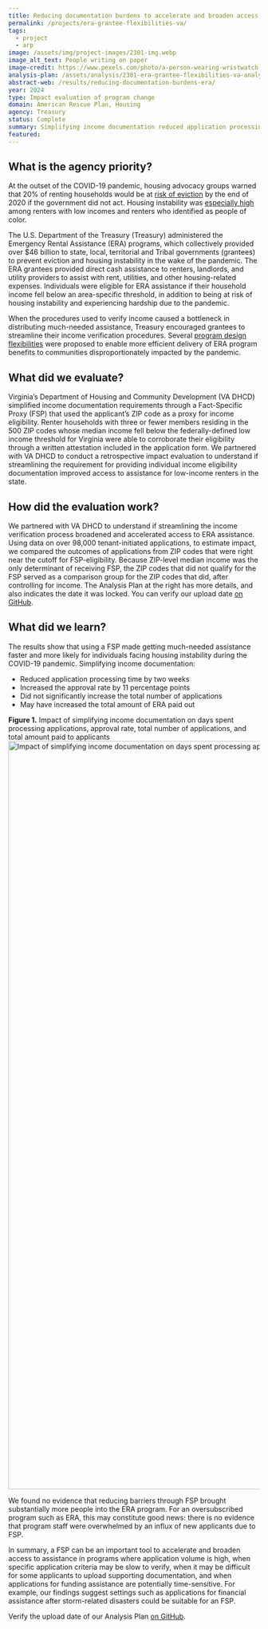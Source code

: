 ```yaml
---
title: Reducing documentation burdens to accelerate and broaden access to emergency rental assistance
permalink: /projects/era-grantee-flexibilities-va/
tags:
  - project
  - arp
image: /assets/img/project-images/2301-img.webp
image_alt_text: People writing on paper
image-credit: https://www.pexels.com/photo/a-person-wearing-wristwatch-filling-up-the-paper-8293764/
analysis-plan: /assets/analysis/2301-era-grantee-flexibilities-va-analysis-plan.pdf
abstract-web: /results/reducing-documentation-burdens-era/
year: 2024
type: Impact evaluation of program change
domain: American Rescue Plan, Housing
agency: Treasury
status: Complete
summary: Simplifying income documentation reduced application processing times and increased application approval rates, but did not significantly increase new applications
featured:
---
```

## What is the agency priority?
At the outset of the COVID-19 pandemic, housing advocacy groups warned that 20% of renting households would be at <a class="usa-link usa-link--external" href="https://www.aspeninstitute.org/blog-posts/20-million-renters-are-at-risk-of-eviction/">risk of eviction</a> by the end of 2020 if the government did not act. Housing instability was <a class="usa-link usa-link--external" href="https://files.consumerfinance.gov/f/documents/cfpb_Housing_insecurity_and_the_COVID-19_pandemic.pdf">especially high</a> among renters with low incomes and renters who identified as people of color.

The U.S. Department of the Treasury (Treasury) administered the Emergency Rental Assistance (ERA) programs, which collectively provided over $46 billion to state, local, territorial and Tribal governments (grantees) to prevent eviction and housing instability in the wake of the pandemic. The ERA grantees provided direct cash assistance to renters, landlords, and utility providers to assist with rent, utilities, and other housing-related expenses. Individuals were eligible for ERA assistance if their household income fell below an area-specific threshold, in addition to being at risk of housing instability and experiencing hardship due to the pandemic.

When the procedures used to verify income caused a bottleneck in distributing much-needed assistance, Treasury encouraged grantees to streamline their income verification procedures. Several <a class="usa-link usa-link--external" href="https://home.treasury.gov/policy-issues/coronavirus/assistance-for-state-local-and-tribal-governments/emergency-rental-assistance-program/promising-practices/fact-specific-proxies">program design flexibilities</a> were proposed to enable more efficient delivery of ERA program benefits to communities disproportionately impacted by the pandemic.

## What did we evaluate?
Virginia’s Department of Housing and Community Development (VA DHCD) simplified income documentation requirements through a Fact-Specific Proxy (FSP) that used the applicant’s ZIP code as a proxy for income eligibility. Renter households with three or fewer members residing in the 500 ZIP codes whose median income fell below the federally-defined low income threshold for Virginia were able to corroborate their eligibility through a written attestation included in the application form. We partnered with VA DHCD to conduct a retrospective impact evaluation to understand if streamlining the requirement for providing individual income eligibility documentation improved access to assistance for low-income renters in the state.

## How did the evaluation work?
We partnered with VA DHCD to understand if streamlining the income verification process broadened and accelerated access to ERA assistance.  Using data on over 98,000 tenant-initiated applications, to estimate impact, we compared the outcomes of applications from ZIP codes that were right near the cutoff for FSP-eligibility. Because ZIP-level median income was the only determinant of receiving FSP, the ZIP codes that did not qualify for the FSP served as a comparison group for the ZIP codes that did, after controlling for income. The Analysis Plan at the right has more details, and also indicates the date it was locked. You can verify our upload date <a class="usa-link usa-link--external" href="https://github.com/gsa-oes/office-of-evaluation-sciences/commits/master/assets/analysis/2301-era-grantee-flexibilities-va-analysis-plan.pdf">on GitHub</a>.

## What did we learn?
The results show that using a FSP made getting much-needed assistance faster and more likely for individuals facing housing instability during the COVID-19 pandemic. Simplifying income documentation:
- Reduced application processing time by two weeks
- Increased the approval rate by 11 percentage points
- Did not significantly increase the total number of applications
- May have increased the total amount of ERA paid out

<b>Figure 1.</b> Impact of simplifying income documentation on days spent processing applications,  approval rate, total number of applications, and total amount paid to applicants
<img src="{{ '/assets/img/project-images/2301-coef-plot.svg' | prepend: site.baseurl }}" alt="Impact of simplifying income documentation on days spent processing applications,  approval rate, total number of applications, and total amount paid to applicants" width="1500">

We found no evidence that reducing barriers through FSP brought substantially more people into the ERA program. For an oversubscribed program such as ERA, this may constitute good news: there is no evidence that program staff were overwhelmed by an influx of new applicants due to FSP.

In summary, a FSP can be an important tool to accelerate and broaden access to assistance in programs where application volume is high, when specific application criteria may be slow to verify, when it may be difficult for some applicants to upload supporting documentation, and when applications for funding assistance are potentially time-sensitive. For example, our findings suggest settings such as applications for financial assistance after storm-related disasters could be suitable for an FSP.

Verify the upload date of our Analysis Plan <a class="usa-link usa-link--external" href="https://github.com/gsa-oes/office-of-evaluation-sciences/commits/master/assets/analysis/2301-era-grantee-flexibilities-va-analysis-plan.pdf">on GitHub</a>.
